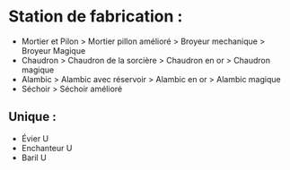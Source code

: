 # Station de fabrication :
- Mortier et Pilon > Mortier pillon amélioré > Broyeur mechanique > Broyeur Magique
- Chaudron > Chaudron de la sorcière > Chaudron en or > Chaudron magique 
- Alambic > Alambic avec réservoir > Alambic en or > Alambic magique
- Séchoir > Séchoir amélioré

## Unique :
- Évier U
- Enchanteur U
- Baril U